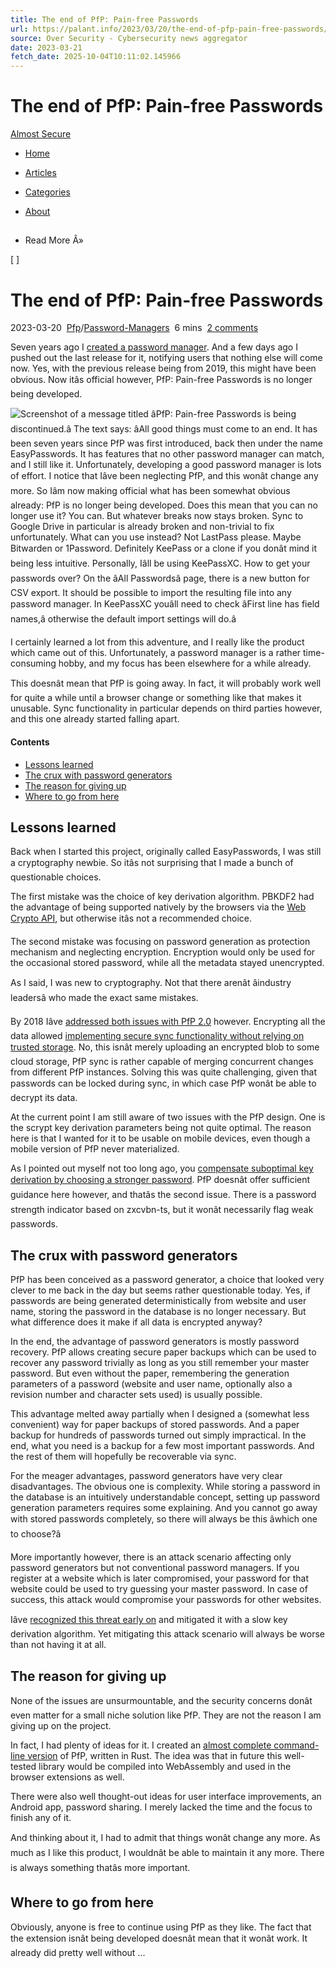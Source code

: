 ```yaml
---
title: The end of PfP: Pain-free Passwords
url: https://palant.info/2023/03/20/the-end-of-pfp-pain-free-passwords/
source: Over Security - Cybersecurity news aggregator
date: 2023-03-21
fetch_date: 2025-10-04T10:11:02.145966
---
```


# The end of PfP: Pain-free Passwords

[Almost Secure](/)

* [Home](/)
* [Articles](/articles/)
* [Categories](/categories/)
* [About](/about/)
* ##

  Read More Â»

[ ]

# The end of PfP: Pain-free Passwords

2023-03-20
 [Pfp](/categories/pfp/)/[Password-Managers](/categories/password-managers/)
 6 mins
 [2 comments](/2023/03/20/the-end-of-pfp-pain-free-passwords/#comments)

Seven years ago I [created a password manager](/2016/04/19/introducing-easy-passwords-the-new-best-way-to-juggle-all-those-passwords/). And a few days ago I pushed out the last release for it, notifying users that nothing else will come now. Yes, with the previous release being from 2019, this might have been obvious. Now itâs official however, PfP: Pain-free Passwords is no longer being developed.

![Screenshot of a message titled âPfP: Pain-free Passwords is being discontinued.â The text says: âAll good things must come to an end. It has been seven years since PfP was first introduced, back then under the name EasyPasswords. It has features that no other password manager can match, and I still like it. Unfortunately, developing a good password manager is lots of effort. I notice that Iâve been neglecting PfP, and this wonât change any more. So Iâm now making official what has been somewhat obvious already: PfP is no longer being developed. Does this mean that you can no longer use it? You can. But whatever breaks now stays broken. Sync to Google Drive in particular is already broken and non-trivial to fix unfortunately. What can you use instead? Not LastPass please. Maybe Bitwarden or 1Password. Definitely KeePass or a clone if you donât mind it being less intuitive. Personally, Iâll be using KeePassXC. How to get your passwords over? On the âAll Passwordsâ page, there is a new button for CSV export. It should be possible to import the resulting file into any password manager. In KeePassXC youâll need to check âFirst line has field names,â otherwise the default import settings will do.â](/2023/03/20/the-end-of-pfp-pain-free-passwords/discontinued.png)

I certainly learned a lot from this adventure, and I really like the product which came out of this. Unfortunately, a password manager is a rather time-consuming hobby, and my focus has been elsewhere for a while already.

This doesnât mean that PfP is going away. In fact, it will probably work well for quite a while until a browser change or something like that makes it unusable. Sync functionality in particular depends on third parties however, and this one already started falling apart.

#### Contents

* [Lessons learned](#lessons-learned)
* [The crux with password generators](#the-crux-with-password-generators)
* [The reason for giving up](#the-reason-for-giving-up)
* [Where to go from here](#where-to-go-from-here)

## Lessons learned

Back when I started this project, originally called EasyPasswords, I was still a cryptography newbie. So itâs not surprising that I made a bunch of questionable choices.

The first mistake was the choice of key derivation algorithm. PBKDF2 had the advantage of being supported natively by the browsers via the [Web Crypto API](https://developer.mozilla.org/en-US/docs/Web/API/Web_Crypto_API), but otherwise itâs not a recommended choice.

The second mistake was focusing on password generation as protection mechanism and neglecting encryption. Encryption would only be used for the occasional stored password, while all the metadata stayed unencrypted.

As I said, I was new to cryptography. Not that there arenât âindustry leadersâ who made the exact same mistakes.

By 2018 Iâve [addressed both issues with PfP 2.0](/2018/02/07/easy-passwords-is-now-pfp-pain-free-passwords/) however. Encrypting all the data allowed [implementing secure sync functionality without relying on trusted storage](/2018/03/08/implementing-safe-sync-functionality-in-a-server-less-extension/). No, this isnât merely uploading an encrypted blob to some cloud storage, PfP sync is rather capable of merging concurrent changes from different PfP instances. Solving this was quite challenging, given that passwords can be locked during sync, in which case PfP wonât be able to decrypt its data.

At the current point I am still aware of two issues with the PfP design. One is the scrypt key derivation parameters being not quite optimal. The reason here is that I wanted for it to be usable on mobile devices, even though a mobile version of PfP never materialized.

As I pointed out myself not too long ago, you [compensate suboptimal key derivation by choosing a stronger password](/2023/01/30/password-strength-explained/). PfP doesnât offer sufficient guidance here however, and thatâs the second issue. There is a password strength indicator based on zxcvbn-ts, but it wonât necessarily flag weak passwords.

## The crux with password generators

PfP has been conceived as a password generator, a choice that looked very clever to me back in the day but seems rather questionable today. Yes, if passwords are being generated deterministically from website and user name, storing the password in the database is no longer necessary. But what difference does it make if all data is encrypted anyway?

In the end, the advantage of password generators is mostly password recovery. PfP allows creating secure paper backups which can be used to recover any password trivially as long as you still remember your master password. But even without the paper, remembering the generation parameters of a password (website and user name, optionally also a revision number and character sets used) is usually possible.

This advantage melted away partially when I designed a (somewhat less convenient) way for paper backups of stored passwords. And a paper backup for hundreds of passwords turned out simply impractical. In the end, what you need is a backup for a few most important passwords. And the rest of them will hopefully be recoverable via sync.

For the meager advantages, password generators have very clear disadvantages. The obvious one is complexity. While storing a password in the database is an intuitively understandable concept, setting up password generation parameters requires some explaining. And you cannot go away with stored passwords completely, so there will always be this âwhich one to choose?â

More importantly however, there is an attack scenario affecting only password generators but not conventional password managers. If you register at a website which is later compromised, your password for that website could be used to try guessing your master password. In case of success, this attack would compromise your passwords for other websites.

Iâve [recognized this threat early on](/2016/04/20/security-considerations-for-password-generators/) and mitigated it with a slow key derivation algorithm. Yet mitigating this attack scenario will always be worse than not having it at all.

## The reason for giving up

None of the issues are unsurmountable, and the security concerns donât even matter for a small niche solution like PfP. They are not the reason I am giving up on the project.

In fact, I had plenty of ideas for it. I created an [almost complete command-line version](https://github.com/palant/pfp-cli/) of PfP, written in Rust. The idea was that in future this well-tested library would be compiled into WebAssembly and used in the browser extensions as well.

There were also well thought-out ideas for user interface improvements, an Android app, password sharing. I merely lacked the time and the focus to finish any of it.

And thinking about it, I had to admit that things wonât change any more. As much as I like this product, I wouldnât be able to maintain it any more. There is always something thatâs more important.

## Where to go from here

Obviously, anyone is free to continue using PfP as they like. The fact that the extension isnât being developed doesnât mean that it wonât work. It already did pretty well without ...